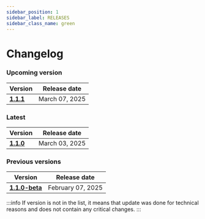 ```yaml
---
sidebar_position: 1
sidebar_label: RELEASES
sidebar_class_name: green
---
```


# Changelog

### Upcoming version

| Version| Release date | 
|---|---|
|__[1.1.1](/docs/changelog/1.1.1)__| March 07, 2025 | 

### Latest

| Version| Release date | 
|---|---|
|__[1.1.0](/docs/changelog/1.1.0)__| March 03, 2025 | 

### Previous versions

| Version| Release date | 
|---|---|
|__[1.1.0-beta](/docs/changelog/1.0.0)__| February 07, 2025 | 




:::info
If version is not in the list, it means that update was done for technical reasons and does not contain any critical changes.
:::
